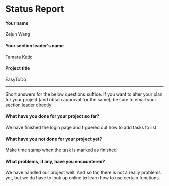 # Status Report

#### Your name

Zejun Wang

#### Your section leader's name

Tamara Katic

#### Project title

EasyToDo

***

Short answers for the below questions suffice. If you want to alter your plan for your project (and obtain approval for the same), be sure to email your section leader directly!

#### What have you done for your project so far?

We have finished the login page and figuered out how to add tasks to list

#### What have you not done for your project yet?

Make time stamp when the task is marked as finished

#### What problems, if any, have you encountered?

We have handled our project well. And so far, there is not a really problems yet, but we do have to look up online to learn how to use certain functions.

